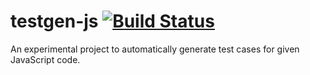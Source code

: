 # testgen-js [![Build Status](https://travis-ci.com/hakatashi/testgen.js.svg?token=LBP6dMS3oXazpwBS3Fws&branch=master)](https://travis-ci.com/hakatashi/testgen.js)

An experimental project to automatically generate test cases for given JavaScript code.
